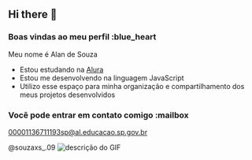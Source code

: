 ## Hi there 👋

### Boas vindas ao meu perfil :blue_heart

Meu nome é Alan de Souza

- Estou estudando na [Alura](https://www.alura.com.br)
- Estou me desenvolvendo na linguagem JavaScript
- Utilizo esse espaço para minha organização e compartilhamento dos meus projetos desenvolvidos

### Você pode entrar em contato comigo :mailbox

00001136711193sp@al.educacao.sp.gov.br

@souzaxs_.09
![descrição do GIF](https://tenor.com/1HsG.gif)
